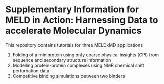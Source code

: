 # Supplementary Information for MELD in Action: Harnessing Data to accelerate Molecular Dynamics

This repository contains tutorials for three MELDxMD applications

1. Folding of a miniprotein using only coarse physical insights (CPI) from sequence and secondary structure information
2. Modelling protein-protein complexes using NMR chemical shift perturbation data
3. Competitive binding simulations between two binders
